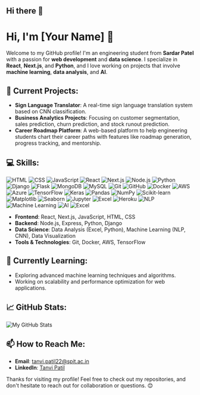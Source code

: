 ## Hi there 👋

<!--
**Tanvip799/Tanvip799** is a ✨ _special_ ✨ repository because its `README.md` (this file) appears on your GitHub profile.

Here are some ideas to get you started:

- 🔭 I’m currently working on ...
- 🌱 I’m currently learning ...
- 👯 I’m looking to collaborate on ...
- 🤔 I’m looking for help with ...
- 💬 Ask me about ...
- 📫 How to reach me: ...
- 😄 Pronouns: ...
- ⚡ Fun fact: ...
-->
# Hi, I'm [Your Name] 👋

Welcome to my GitHub profile! I'm an engineering student from **Sardar Patel** with a passion for **web development** and **data science**. I specialize in **React**, **Next.js**, and **Python**, and I love working on projects that involve **machine learning**, **data analysis**, and **AI**.

## 🚀 Current Projects:
- **Sign Language Translator**: A real-time sign language translation system based on CNN classification.
- **Business Analytics Projects**: Focusing on customer segmentation, sales prediction, churn prediction, and stock runout prediction.
- **Career Roadmap Platform**: A web-based platform to help engineering students chart their career paths with features like roadmap generation, progress tracking, and mentorship.
## 💻 Skills:
![HTML](https://img.shields.io/badge/HTML-5%20-%23E34F26?style=flat&logo=html5&logoColor=white)
![CSS](https://img.shields.io/badge/CSS-3%20-%231572B6?style=flat&logo=css3&logoColor=white)
![JavaScript](https://img.shields.io/badge/JavaScript-ES6%20-%23F7DF1E?style=flat&logo=javascript&logoColor=black)
![React](https://img.shields.io/badge/React-%2320232a?style=flat&logo=react&logoColor=%2361DAFB)
![Next.js](https://img.shields.io/badge/Next.js-%23000000?style=flat&logo=nextdotjs&logoColor=white)
![Node.js](https://img.shields.io/badge/Node.js-%23339933?style=flat&logo=node.js&logoColor=white)
![Python](https://img.shields.io/badge/Python-%233776AB?style=flat&logo=python&logoColor=white)
![Django](https://img.shields.io/badge/Django-%23092E20?style=flat&logo=django&logoColor=white)
![Flask](https://img.shields.io/badge/Flask-%23000?style=flat&logo=flask&logoColor=white)
![MongoDB](https://img.shields.io/badge/MongoDB-%2347A248?style=flat&logo=mongodb&logoColor=white)
![MySQL](https://img.shields.io/badge/MySQL-%234479A1?style=flat&logo=mysql&logoColor=white)
![Git](https://img.shields.io/badge/Git-%23F14E32?style=flat&logo=git&logoColor=white)
![GitHub](https://img.shields.io/badge/GitHub-%23121011?style=flat&logo=github&logoColor=white)
![Docker](https://img.shields.io/badge/Docker-%232496ED?style=flat&logo=docker&logoColor=white)
![AWS](https://img.shields.io/badge/AWS-%23FF9900?style=flat&logo=amazonaws&logoColor=white)
![Azure](https://img.shields.io/badge/Azure-%230078D4?style=flat&logo=microsoftazure&logoColor=white)
![TensorFlow](https://img.shields.io/badge/TensorFlow-%23FF6F00?style=flat&logo=tensorflow&logoColor=white)
![Keras](https://img.shields.io/badge/Keras-%23D00000?style=flat&logo=keras&logoColor=white)
![Pandas](https://img.shields.io/badge/Pandas-%23150458?style=flat&logo=pandas&logoColor=white)
![NumPy](https://img.shields.io/badge/NumPy-%23013243?style=flat&logo=numpy&logoColor=white)
![Scikit-learn](https://img.shields.io/badge/Scikit-learn-%23F7931E?style=flat&logo=scikit-learn&logoColor=white)
![Matplotlib](https://img.shields.io/badge/Matplotlib-%23000000?style=flat&logo=matplotlib&logoColor=white)
![Seaborn](https://img.shields.io/badge/Seaborn-%23F77F00?style=flat&logo=seaborn&logoColor=white)
![Jupyter](https://img.shields.io/badge/Jupyter-%23F37626?style=flat&logo=jupyter&logoColor=white)
![Excel](https://img.shields.io/badge/Excel-%23336699?style=flat&logo=microsoft-excel&logoColor=white)
![Heroku](https://img.shields.io/badge/Heroku-%23430098?style=flat&logo=heroku&logoColor=white)
![NLP](https://img.shields.io/badge/NLP-%2300C4B2?style=flat&logo=spacy&logoColor=white)
![Machine Learning](https://img.shields.io/badge/Machine%20Learning-%23FFB13B?style=flat&logo=tensorflow&logoColor=white)
![AI](https://img.shields.io/badge/AI-%2300B1D2?style=flat&logo=artificial-intelligence&logoColor=white)
![Excel](https://img.shields.io/badge/Excel-%23336699?style=flat&logo=microsoft-excel&logoColor=white)

- **Frontend**: React, Next.js, JavaScript, HTML, CSS
- **Backend**: Node.js, Express, Python, Django
- **Data Science**: Data Analysis (Excel, Python), Machine Learning (NLP, CNN), Data Visualization
- **Tools & Technologies**: Git, Docker, AWS, TensorFlow

## 🌱 Currently Learning:
- Exploring advanced machine learning techniques and algorithms.
- Working on scalability and performance optimization for web applications.

## 📈 GitHub Stats:
![My GitHub Stats](https://github-readme-stats.vercel.app/api?username=your-github-username&show_icons=true&hide_title=true)

## 📫 How to Reach Me:
- **Email**: tanvi.patil22@spit.ac.in
- **LinkedIn**: [Tanvi Patil](www.linkedin.com/in/tanvi-patil-883a39253)

Thanks for visiting my profile! Feel free to check out my repositories, and don't hesitate to reach out for collaboration or questions. 😊
